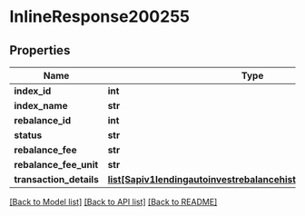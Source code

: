# InlineResponse200255

## Properties
Name | Type | Description | Notes
------------ | ------------- | ------------- | -------------
**index_id** | **int** |  | 
**index_name** | **str** |  | 
**rebalance_id** | **int** |  | 
**status** | **str** |  | 
**rebalance_fee** | **str** |  | 
**rebalance_fee_unit** | **str** |  | 
**transaction_details** | [**list[Sapiv1lendingautoinvestrebalancehistoryTransactionDetails]**](Sapiv1lendingautoinvestrebalancehistoryTransactionDetails.md) |  | 

[[Back to Model list]](../README.md#documentation-for-models) [[Back to API list]](../README.md#documentation-for-api-endpoints) [[Back to README]](../README.md)

